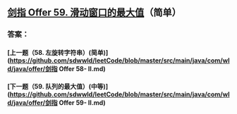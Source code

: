 ## [剑指 Offer 59. 滑动窗口的最大值](https://leetcode-cn.com/problems/merge-two-sorted-lists/)（简单）





### 答案：



#### [上一题（58. 左旋转字符串）(简单)](https://github.com/sdwwld/leetCode/blob/master/src/main/java/com/wld/java/offer/剑指 Offer 58- II.md)

#### [下一题（59. 队列的最大值）(中等)](https://github.com/sdwwld/leetCode/blob/master/src/main/java/com/wld/java/offer/剑指 Offer 59- II.md)